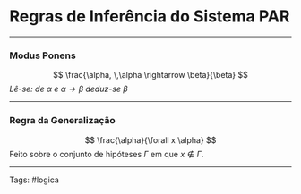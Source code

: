 
# Regras de Inferência do Sistema PAR

---

### Modus Ponens

$$
\frac{\alpha, \,\alpha \rightarrow \beta}{\beta}
$$
*Lê-se: de $\alpha$ e $\alpha \rightarrow \beta$ deduz-se $\beta$*

---

### Regra da Generalização

$$
\frac{\alpha}{\forall x \alpha}
$$
Feito sobre o conjunto de hipóteses $\Gamma$ em que $x \not\in \Gamma$.

---

Tags: #logica

